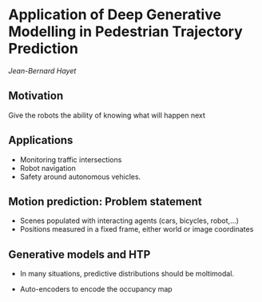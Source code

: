# Application of Deep Generative Modelling in Pedestrian Trajectory Prediction
_Jean-Bernard Hayet_

## **Motivation**
Give the robots the ability of knowing what will happen next

## **Applications**
- Monitoring traffic intersections
- Robot navigation
- Safety around autonomous vehicles.

## **Motion prediction: Problem statement**
- Scenes populated with interacting agents (cars, bicycles, robot,...)
- Positions measured in a fixed frame, either world or image coordinates 


## **Generative models and HTP**
- In many situations, predictive distributions should be moltimodal.

- Auto-encoders to encode the occupancy map